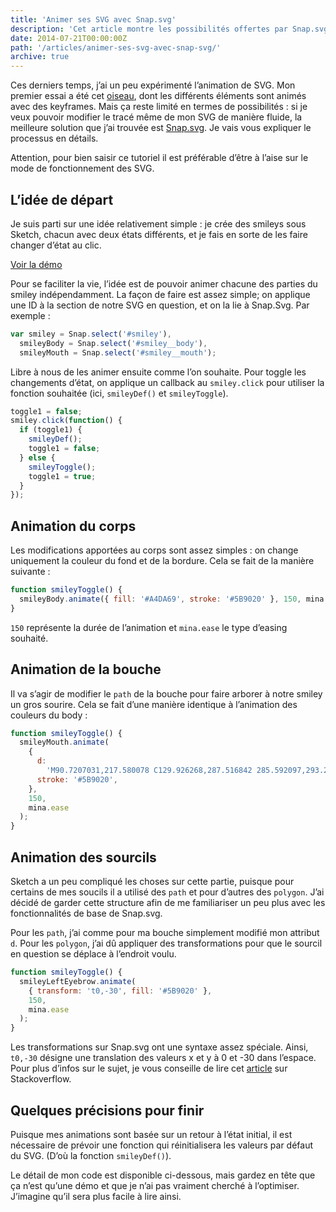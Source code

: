```yaml
---
title: 'Animer ses SVG avec Snap.svg'
description: 'Cet article montre les possibilités offertes par Snap.svg pour animer sans prise de tête vos SVG de manière convaincante (avec des exemples à l’appui).'
date: 2014-07-21T00:00:00Z
path: '/articles/animer-ses-svg-avec-snap-svg/'
archive: true
---
```


Ces derniers temps, j’ai un peu expérimenté l’animation de SVG. Mon premier essai a été cet [oiseau](http://codepen.io/eskiiss/full/kFphn), dont les différents éléments sont animés avec des keyframes. Mais ça reste limité en termes de possibilités : si je veux pouvoir modifier le tracé même de mon SVG de manière fluide, la meilleure solution que j’ai trouvée est [Snap.svg](http://snapsvg.io/). Je vais vous expliquer le processus en détails.

<p class="info">Attention, pour bien saisir ce tutoriel il est préférable d’être à l’aise sur le mode de fonctionnement des SVG.</p>

## L’idée de départ

Je suis parti sur une idée relativement simple : je crée des smileys sous Sketch, chacun avec deux états différents, et je fais en sorte de les faire changer d’état au clic.

[Voir la démo](http://codepen.io/eskiiss/full/gxqsr)

Pour se faciliter la vie, l’idée est de pouvoir animer chacune des parties du smiley indépendamment. La façon de faire est assez simple; on applique une ID à la section de notre SVG en question, et on la lie à Snap.Svg. Par exemple :

```js
var smiley = Snap.select('#smiley'),
  smileyBody = Snap.select('#smiley__body'),
  smileyMouth = Snap.select('#smiley__mouth');
```

Libre à nous de les animer ensuite comme l’on souhaite. Pour toggle les changements d’état, on applique un callback au `smiley.click` pour utiliser la fonction souhaitée (ici, `smileyDef()` et `smileyToggle`).

```js
toggle1 = false;
smiley.click(function() {
  if (toggle1) {
    smileyDef();
    toggle1 = false;
  } else {
    smileyToggle();
    toggle1 = true;
  }
});
```

## Animation du corps

Les modifications apportées au corps sont assez simples : on change uniquement la couleur du fond et de la bordure. Cela se fait de la manière suivante :

```js
function smileyToggle() {
  smileyBody.animate({ fill: '#A4DA69', stroke: '#5B9020' }, 150, mina.ease);
}
```

`150` représente la durée de l’animation et `mina.ease` le type d’easing souhaité.

## Animation de la bouche

Il va s’agir de modifier le `path` de la bouche pour faire arborer à notre smiley un gros sourire. Cela se fait d’une manière identique à l’animation des couleurs du body :

```js
function smileyToggle() {
  smileyMouth.animate(
    {
      d:
        'M90.7207031,217.580078 C129.926268,287.516842 285.592097,293.239314 300.232422,205.320312',
      stroke: '#5B9020',
    },
    150,
    mina.ease
  );
}
```

## Animation des sourcils

Sketch a un peu compliqué les choses sur cette partie, puisque pour certains de mes soucils il a utilisé des `path` et pour d’autres des `polygon`. J’ai décidé de garder cette structure afin de me familiariser un peu plus avec les fonctionnalités de base de Snap.svg.

Pour les `path`, j’ai comme pour ma bouche simplement modifié mon attribut `d`. Pour les `polygon`, j’ai dû appliquer des transformations pour que le sourcil en question se déplace à l’endroit voulu.

```js
function smileyToggle() {
  smileyLeftEyebrow.animate(
    { transform: 't0,-30', fill: '#5B9020' },
    150,
    mina.ease
  );
}
```

Les transformations sur Snap.svg ont une syntaxe assez spéciale. Ainsi, `t0,-30` désigne une translation des valeurs x et y à 0 et -30 dans l’espace. Pour plus d’infos sur le sujet, je vous conseille de lire cet [article](http://stackoverflow.com/questions/20302801/how-do-i-understand-transform-properties-in-snap-svg) sur Stackoverflow.

## Quelques précisions pour finir

Puisque mes animations sont basée sur un retour à l’état initial, il est nécessaire de prévoir une fonction qui réinitialisera les valeurs par défaut du SVG. (D’où la fonction `smileyDef()`).

Le détail de mon code est disponible ci-dessous, mais gardez en tête que ça n’est qu’une démo et que je n’ai pas vraiment cherché à l’optimiser. J’imagine qu’il sera plus facile à lire ainsi.
